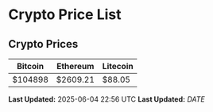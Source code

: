 # Crypto Price List

## Crypto Prices
| Bitcoin | Ethereum | Litecoin |
| ------- | -------- | -------- |
| $104898 | $2609.21 | $88.05 |
**Last Updated:** 2025-06-04 22:56 UTC
**Last Updated:** $DATE$
